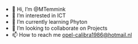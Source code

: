 - 👋 Hi, I’m @MTemmink
- 👀 I’m interested in ICT
- 🌱 I’m currently learning Phyton
- 💞️ I’m looking to collaborate on Projects
- 📫 How to reach me opel-calibra1986@hotmail.nl

<!---
MTemmink/MTemmink is a ✨ special ✨ repository because its `README.md` (this file) appears on your GitHub profile.
You can click the Preview link to take a look at your changes.
--->
